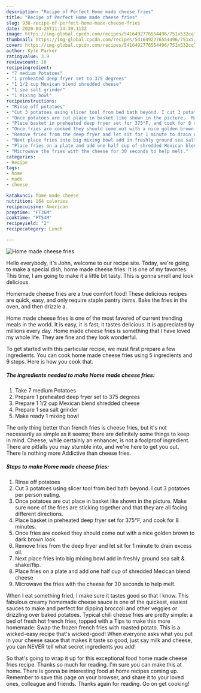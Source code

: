 ```yaml
---
description: "Recipe of Perfect Home made cheese fries"
title: "Recipe of Perfect Home made cheese fries"
slug: 938-recipe-of-perfect-home-made-cheese-fries
date: 2020-04-26T11:34:39.113Z
image: https://img-global.cpcdn.com/recipes/5416492776554496/751x532cq70/home-made-cheese-fries-recipe-main-photo.jpg
thumbnail: https://img-global.cpcdn.com/recipes/5416492776554496/751x532cq70/home-made-cheese-fries-recipe-main-photo.jpg
cover: https://img-global.cpcdn.com/recipes/5416492776554496/751x532cq70/home-made-cheese-fries-recipe-main-photo.jpg
author: Kyle Parker
ratingvalue: 3.9
reviewcount: 10
recipeingredient:
- "7 medium Potatoes"
- "1 preheated deep fryer set to 375 degrees"
- "1 1/2 cup Mexican blend shredded cheese"
- "1 sea salt grinder"
- "1 mixing bowl"
recipeinstructions:
- "Rinse off potatoes"
- "Cut 3 potatoes using slicer tool from bed bath beyond. I cut 3 potatoes per person eating."
- "Once potatoes are cut place in basket like shown in the picture.  Make sure none of the fries are sticking together and that they are all facing different directions."
- "Place basket in preheated deep fryer set for 375°F, and cook for 8 minutes."
- "Once fries are cooked they should come out with a nice golden brown to dark brown look."
- "Remove fries from the deep fryer and let sit for 1 minute to drain excess oil."
- "Next place fries into big mixing bowl add in freshly ground sea salt &amp; shake/flip."
- "Place fries on a plate and add one half cup of shredded Mexican blend cheese"
- "Microwave the fries with the cheese for 30 seconds to help melt."
categories:
- Recipe
tags:
- home
- made
- cheese

katakunci: home made cheese 
nutrition: 164 calories
recipecuisine: American
preptime: "PT36M"
cooktime: "PT54M"
recipeyield: "2"
recipecategory: Lunch

---
```



![Home made cheese fries](https://img-global.cpcdn.com/recipes/5416492776554496/751x532cq70/home-made-cheese-fries-recipe-main-photo.jpg)

Hello everybody, it's John, welcome to our recipe site. Today, we're going to make a special dish, home made cheese fries. It is one of my favorites. This time, I am going to make it a little bit tasty. This is gonna smell and look delicious.

Homemade cheese fries are a true comfort food! These delicious recipes are quick, easy, and only require staple pantry items. Bake the fries in the oven, and then drizzle a.

Home made cheese fries is one of the most favored of current trending meals in the world. It is easy, it is fast, it tastes delicious. It is appreciated by millions every day. Home made cheese fries is something that I have loved my whole life. They are fine and they look wonderful.


To get started with this particular recipe, we must first prepare a few ingredients. You can cook home made cheese fries using 5 ingredients and 9 steps. Here is how you cook that.

<!--inarticleads1-->

##### The ingredients needed to make Home made cheese fries:

1. Take 7 medium Potatoes
1. Prepare 1 preheated deep fryer set to 375 degrees
1. Prepare 1 1/2 cup Mexican blend shredded cheese
1. Prepare 1 sea salt grinder
1. Make ready 1 mixing bowl


The only thing better than french fries is cheese fries, but it&#39;s not necessarily as simple as it seems; there are definitely some things to keep in mind. Cheese, while certainly an enhancer, is not a foolproof ingredient. There are pitfalls you may stumble into, and we&#39;re here to get you out. There Is nothing more Addictive than cheese fries. 

<!--inarticleads2-->

##### Steps to make Home made cheese fries:

1. Rinse off potatoes
1. Cut 3 potatoes using slicer tool from bed bath beyond. I cut 3 potatoes per person eating.
1. Once potatoes are cut place in basket like shown in the picture.  Make sure none of the fries are sticking together and that they are all facing different directions.
1. Place basket in preheated deep fryer set for 375°F, and cook for 8 minutes.
1. Once fries are cooked they should come out with a nice golden brown to dark brown look.
1. Remove fries from the deep fryer and let sit for 1 minute to drain excess oil.
1. Next place fries into big mixing bowl add in freshly ground sea salt &amp; shake/flip.
1. Place fries on a plate and add one half cup of shredded Mexican blend cheese
1. Microwave the fries with the cheese for 30 seconds to help melt.


When I eat something fried, I make sure it tastes good so that I know. This fabulous creamy homemade cheese sauce is one of the quickest, easiest sauces to make and perfect for dipping broccoli and other veggies or drizzling over baked potatoes. Typical chili cheese fries are pretty simple: a bed of fresh hot french fries, topped with a Tips to make this more homemade: Swap the frozen french fries with roasted potato. This is a wicked-easy recipe that&#39;s wicked-good! When everyone asks what you put in your cheese sauce that makes it taste so good, just say milk and cheese, you can NEVER tell what secret ingredients you add! 

So that's going to wrap it up for this exceptional food home made cheese fries recipe. Thanks so much for reading. I'm sure you can make this at home. There is gonna be interesting food at home recipes coming up. Remember to save this page on your browser, and share it to your loved ones, colleague and friends. Thanks again for reading. Go on get cooking!

